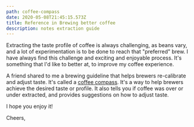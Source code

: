 ```yaml
---
path: coffee-compass
date: 2020-05-08T21:45:15.573Z
title: Reference in Brewing better coffee
description: notes extraction guide
---
```

Extracting the taste profile of coffee is always challenging, as beans vary, and a lot of experimentation is to be done to reach that "preferred" brew. I have always find this challenge and exciting and enjoyable process.  It's something that I'd like to better at, to improve my coffee experience.

A friend shared to me a brewing guideline that helps brewers re-calibrate and adjust taste. It's called a [coffee compass](https://www.baristahustle.com/blog/the-coffee-compass/). It's a way to help brewers achieve the desired taste or profile. It also tells you if coffee was over or under extracted, and provides suggestions on how to adjust taste.

I hope you enjoy it!

Cheers,
